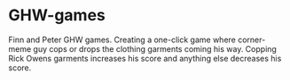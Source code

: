# GHW-games
Finn and Peter GHW games. Creating a one-click game where corner-meme guy cops or drops the clothing garments coming his way. Copping Rick Owens garments increases his score and anything else decreases his score.
